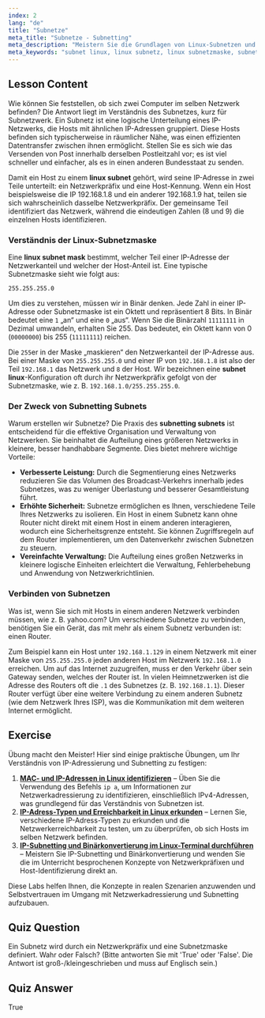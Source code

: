 ```yaml
---
index: 2
lang: "de"
title: "Subnetze"
meta_title: "Subnetze - Subnetting"
meta_description: "Meistern Sie die Grundlagen von Linux-Subnetzen und Subnetzmasken. Dieser Leitfaden erklärt Subnetting, Subnetze, Netzwerkpräfixe und wie man die Netzwerksegmentierung in einer Subnetz-Linux-Umgebung verwaltet."
meta_keywords: "subnet linux, linux subnetz, linux subnetzmaske, subnetting subnetze, subnetze, subnetzmaske, netzwerkpräfix, Linux-Netzwerk, IP-Adresse"
---
```


## Lesson Content

Wie können Sie feststellen, ob sich zwei Computer im selben Netzwerk befinden? Die Antwort liegt im Verständnis des Subnetzes, kurz für Subnetzwerk. Ein Subnetz ist eine logische Unterteilung eines IP-Netzwerks, die Hosts mit ähnlichen IP-Adressen gruppiert. Diese Hosts befinden sich typischerweise in räumlicher Nähe, was einen effizienten Datentransfer zwischen ihnen ermöglicht. Stellen Sie es sich wie das Versenden von Post innerhalb derselben Postleitzahl vor; es ist viel schneller und einfacher, als es in einen anderen Bundesstaat zu senden.

Damit ein Host zu einem **linux subnet** gehört, wird seine IP-Adresse in zwei Teile unterteilt: ein Netzwerkpräfix und eine Host-Kennung. Wenn ein Host beispielsweise die IP 192.168.1.8 und ein anderer 192.168.1.9 hat, teilen sie sich wahrscheinlich dasselbe Netzwerkpräfix. Der gemeinsame Teil identifiziert das Netzwerk, während die eindeutigen Zahlen (8 und 9) die einzelnen Hosts identifizieren.

### Verständnis der Linux-Subnetzmaske

Eine **linux subnet mask** bestimmt, welcher Teil einer IP-Adresse der Netzwerkanteil und welcher der Host-Anteil ist. Eine typische Subnetzmaske sieht wie folgt aus:

```plaintext
255.255.255.0
```

Um dies zu verstehen, müssen wir in Binär denken. Jede Zahl in einer IP-Adresse oder Subnetzmaske ist ein Oktett und repräsentiert 8 Bits. In Binär bedeutet eine `1` „an“ und eine `0` „aus“. Wenn Sie die Binärzahl `11111111` in Dezimal umwandeln, erhalten Sie 255. Das bedeutet, ein Oktett kann von 0 (`00000000`) bis 255 (`11111111`) reichen.

Die `255`er in der Maske „maskieren“ den Netzwerkanteil der IP-Adresse aus. Bei einer Maske von `255.255.255.0` und einer IP von `192.168.1.8` ist also der Teil `192.168.1` das Netzwerk und `8` der Host. Wir bezeichnen eine **subnet linux**-Konfiguration oft durch ihr Netzwerkpräfix gefolgt von der Subnetzmaske, wie z. B. `192.168.1.0/255.255.255.0`.

### Der Zweck von Subnetting Subnets

Warum erstellen wir Subnetze? Die Praxis des **subnetting subnets** ist entscheidend für die effektive Organisation und Verwaltung von Netzwerken. Sie beinhaltet die Aufteilung eines größeren Netzwerks in kleinere, besser handhabbare Segmente. Dies bietet mehrere wichtige Vorteile:

- **Verbesserte Leistung:** Durch die Segmentierung eines Netzwerks reduzieren Sie das Volumen des Broadcast-Verkehrs innerhalb jedes Subnetzes, was zu weniger Überlastung und besserer Gesamtleistung führt.
- **Erhöhte Sicherheit:** Subnetze ermöglichen es Ihnen, verschiedene Teile Ihres Netzwerks zu isolieren. Ein Host in einem Subnetz kann ohne Router nicht direkt mit einem Host in einem anderen interagieren, wodurch eine Sicherheitsgrenze entsteht. Sie können Zugriffsregeln auf dem Router implementieren, um den Datenverkehr zwischen Subnetzen zu steuern.
- **Vereinfachte Verwaltung:** Die Aufteilung eines großen Netzwerks in kleinere logische Einheiten erleichtert die Verwaltung, Fehlerbehebung und Anwendung von Netzwerkrichtlinien.

### Verbinden von Subnetzen

Was ist, wenn Sie sich mit Hosts in einem anderen Netzwerk verbinden müssen, wie z. B. yahoo.com? Um verschiedene Subnetze zu verbinden, benötigen Sie ein Gerät, das mit mehr als einem Subnetz verbunden ist: einen Router.

Zum Beispiel kann ein Host unter `192.168.1.129` in einem Netzwerk mit einer Maske von `255.255.255.0` jeden anderen Host im Netzwerk `192.168.1.0` erreichen. Um auf das Internet zuzugreifen, muss er den Verkehr über sein Gateway senden, welches der Router ist. In vielen Heimnetzwerken ist die Adresse des Routers oft die `.1` des Subnetzes (z. B. `192.168.1.1`). Dieser Router verfügt über eine weitere Verbindung zu einem anderen Subnetz (wie dem Netzwerk Ihres ISP), was die Kommunikation mit dem weiteren Internet ermöglicht.

## Exercise

Übung macht den Meister! Hier sind einige praktische Übungen, um Ihr Verständnis von IP-Adressierung und Subnetting zu festigen:

1. **[MAC- und IP-Adressen in Linux identifizieren](https://labex.io/de/labs/comptia-identify-mac-and-ip-addresses-in-linux-592731)** – Üben Sie die Verwendung des Befehls `ip a`, um Informationen zur Netzwerkadressierung zu identifizieren, einschließlich IPv4-Adressen, was grundlegend für das Verständnis von Subnetzen ist.
2. **[IP-Adress-Typen und Erreichbarkeit in Linux erkunden](https://labex.io/de/labs/comptia-explore-ip-address-types-and-reachability-in-linux-592780)** – Lernen Sie, verschiedene IP-Adress-Typen zu erkunden und die Netzwerkerreichbarkeit zu testen, um zu überprüfen, ob sich Hosts im selben Netzwerk befinden.
3. **[IP-Subnetting und Binärkonvertierung im Linux-Terminal durchführen](https://labex.io/de/labs/comptia-perform-ip-subnetting-and-binary-conversion-in-the-linux-terminal-592782)** – Meistern Sie IP-Subnetting und Binärkonvertierung und wenden Sie die im Unterricht besprochenen Konzepte von Netzwerkpräfixen und Host-Identifizierung direkt an.

Diese Labs helfen Ihnen, die Konzepte in realen Szenarien anzuwenden und Selbstvertrauen im Umgang mit Netzwerkadressierung und Subnetting aufzubauen.

## Quiz Question

Ein Subnetz wird durch ein Netzwerkpräfix und eine Subnetzmaske definiert. Wahr oder Falsch? (Bitte antworten Sie mit 'True' oder 'False'. Die Antwort ist groß-/kleingeschrieben und muss auf Englisch sein.)

## Quiz Answer

True

